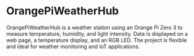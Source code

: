 # OrangePiWeatherHub
OrangePiWeatherHub is a weather station using an Orange Pi Zero 3 to measure temperature, humidity, and light intensity. Data is displayed on a web page, a temperature display, and an RGB LED. The project is flexible and ideal for weather monitoring and IoT applications.
